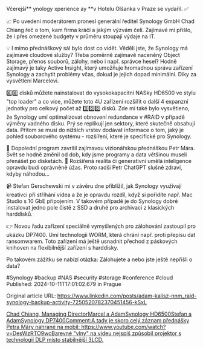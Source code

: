 Včerejší** ynology xperience ay **v Hotelu Olšanka v Praze se vydařil. ✅


📈 Po uvedení moderátorem pronesl generální ředitel Synology GmbH Chad Chiang řeč o tom, kam firma kráčí a jakým výzvám čelí. Zajímavé mi přišlo, že i přes omezené budgety v průměru stoupají výdaje na IT.


💡 I mimo přednáškový sál bylo dost co vidět. Věděli jste, že Synology má zajímavé cloudové služby? Třeba poměrně zajímavě naceněný Object Storage, přenos souborů, zálohy, nebo i např. správce hesel? Hodně zajímavý je taky Active Insight, který umožňuje hromadnou správu zařízení Synology a zachytit problémy včas, dokud je jejich dopad minimální. Díky za vysvětlení Marcelovi.


6️⃣0️⃣ disků můžete nainstalovat do vysokokapacitní NASky HD6500 ve stylu "top loader" a co více, můžete toto 4U zařízení rozšířit o další 4 expanzní jednotky pro celkový počet až 3️⃣0️⃣0️⃣ disků. Zde mi také bylo vysvětleno, že Synology umí optimalizovat obnovení redundance v #RAID v případě výměny vadného disku. Prý se replikují jen sektory, které skutečně obsahují data. Přitom se musí do nižších vrstev dodávat informace o tom, jaký je pohled souborového systému - rozšíření, které je specifické pro Synology.


🤩 Dopolední program završil zajímavou vizionářskou přednáškou Petr Mára. Svět se hodně změnil od dob, kdy jsme programy a data většinou museli přenášet po disketách. 💾 Rozšířená realita či generativní umělá inteligence opravdu budí oprávněně úžas. Proto radši Petr ChatGPT slušně zdraví, kdyby náhodou...


📹 Stefan Gerschewski mi v závěru dne přiblížil, jak Synology využívají kreativci při stříhání videa a že je opravdu rozdíl, když si pořídíte např. Mac Studio s 10 GbE připojením. V takovém případě je do Synology dobré instalovat jedno pole čistě z SSD a druhé pro archivaci z klasických harddisků.


👉 Novou řadu zařízení speciálně vymyšlených pro zálohování zastoupil pro ukázku DP7400. Umí technologii WORM, která chrání např. proti přepisu dat ransomwarem. Toto zařízení má ještě usnadnit přechod z páskových knihoven na flexibilnější zařízení s harddisky.


Po takovém zážitku se nabízí otázka: Zálohujete a nebo jste ještě nepřišli o data?


#Synology #backup #NAS #security #storage #conference #cloud
Published: 2024-10-11T17:01:02.679 in Prague

Original article URL: https://www.linkedin.com/posts/adam-kalisz-nnm_raid-synology-backup-activity-7250520782370451456-kSxL

[Chad Chiang, Managing Director](./media/synology-chad-chiang.jpg)[Marcel a Adam](./media/synology-marcel-adam.jpg)[Synology HD6500](./media/synology-hd6500.jpg)[Stefan a Adam](./media/synology-stefan-adam.jpg)[Synology DP7400Comment:A tady je skoro celý záznam přednášky Petra Máry nahrané na mobil: https://www.youtube.com/watch?v=DesWzRTO9wcBarevné "vlny" na videu nejspíš způsobil projektor s technologií DLP místo stabilnější 3LCD.](./media/synology-dp7400.jpg)